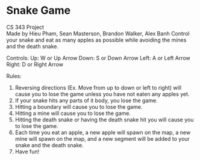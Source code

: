 # Snake Game
CS 343 Project<br>
Made by Hieu Pham, Sean Masterson, Brandon Walker, Alex Banh
Control your snake and eat as many apples as possible while avoiding the mines and the death snake.

Controls:
Up: W or Up Arrow
Down: S or Down Arrow
Left: A or Left Arrow
Right: D or Right Arrow

Rules:
1.	Reversing directions (Ex. Move from up to down or left to right) will cause you to lose the game unless you have not eaten any apples yet.
2.	If your snake hits any parts of it body, you lose the game.
3.	Hitting a boundary will cause you to lose the game.
4.	Hitting a mine will cause you to lose the game.
5.	Hitting the death snake or having the death snake hit you will cause you to lose the game.
6.	Each time you eat an apple, a new apple will spawn on the map, a new mine will spawn on the map, and a new segment will be added to your snake and the death snake.
7.	Have fun!
